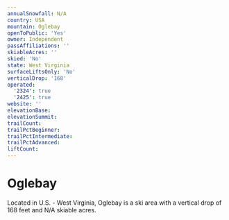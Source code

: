 ```yaml
---
annualSnowfall: N/A
country: USA
mountain: Oglebay
openToPublic: 'Yes'
owner: Independent
passAffiliations: ''
skiableAcres: ''
skied: 'No'
state: West Virginia
surfaceLiftsOnly: 'No'
verticalDrop: '168'
operated:
  '2324': true
  '2425': true
website: ''
elevationBase:
elevationSummit:
trailCount:
trailPctBeginner:
trailPctIntermediate:
trailPctAdvanced:
liftCount:
---
```



# Oglebay

Located in U.S. - West Virginia, Oglebay is a ski area with a vertical drop of 168 feet and N/A skiable acres.
